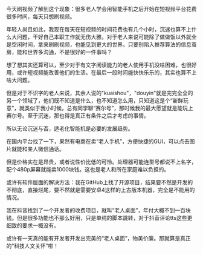 今天刷视频了解到这个现象：很多老人学会用智能手机之后开始在短视频平台花费很多时间，每天只想刷视频。

年轻人尚且如此，我现在每天在短视频的时间花费也有几个小时，沉迷也算不上什么大问题，干好自己本职工作就无伤大雅。对于老人来说可能除了做做饭以外就全是空闲时间，拿来刷刷视频，也能见到更大的世界。只要别陷入推荐算法的信息茧房，能和世界多沟通，不是很好的一件事吗？

想了想其实还算可以，至少对于有文字阅读能力的老人使用手机没啥困难，也很好用，或许短视频能改善他们的生活。在最后一段时间能快快乐乐的，其实也算不上啥大问题。

但是对于不识字的老人来说，其余人说的"kuaishou"，"douyin"就是完完全全的另一个领域了，他们既不知道是什么，也不知道怎么用，只知道这是个“新鲜玩意”，就类似于我小时候，总有同学聊“赛尔号”，那时候我的最大愿望就是能玩上赛尔号。至于沉迷，那也得是真正有条件之后才考虑的事情。

所以无论沉迷与否，适老化智能机是必要的发展趋势。

在国内平台找了一下，果然有电商在卖“老人手机”，方便快捷的GUI，可以点击图片就能和亲人微信通话。

但是价格实在是昂贵，或者说性价比低的可怜。处理器可能连型号都说不上名字，配个480p屏幕就能卖1000块钱。这也是老人和所在家庭难以负担的。

或许有软件层面的解决方法：我在GitHub上找了开源项目，结果要不然是开发的不彻底，直接烂尾，要不然就是需要安卓4这样的上古版本机器，完全是不能用的情况。

我在抖音找到了一个开发者的收费项目，就叫“老人桌面”，年付大概不到一百块钱。但是很多功能也不那么好用，只是单纯的脚本跳转，对于抖音评论tts这些更细致的要求一概没有。

或许有一天真的能有开发者开发出完美的“老人桌面”，物美价廉。那就算是真正的“科技人文关怀”啦！
